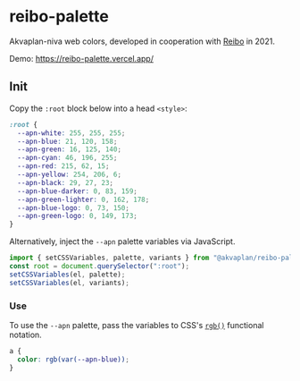 # reibo-palette

Akvaplan-niva web colors, developed in cooperation with [Reibo](https://reibo.no) in 2021.

Demo: https://reibo-palette.vercel.app/

## Init

Copy the `:root` block below into a head `<style>`:

```css
:root {
  --apn-white: 255, 255, 255;
  --apn-blue: 21, 120, 158;
  --apn-green: 16, 125, 140;
  --apn-cyan: 46, 196, 255;
  --apn-red: 215, 62, 15;
  --apn-yellow: 254, 206, 6;
  --apn-black: 29, 27, 23;
  --apn-blue-darker: 0, 83, 159;
  --apn-green-lighter: 0, 162, 178;
  --apn-blue-logo: 0, 73, 150;
  --apn-green-logo: 0, 149, 173;
}
```

Alternatively, inject the `--apn` palette variables via JavaScript.

```js
import { setCSSVariables, palette, variants } from "@akvaplan/reibo-palette";
const root = document.querySelector(":root");
setCSSVariables(el, palette);
setCSSVariables(el, variants);
```

### Use

To use the `--apn` palette, pass the variables to CSS's [`rgb()`](<https://developer.mozilla.org/en-US/docs/Web/CSS/color_value/rgb/rgba()>) functional notation.

```css
a {
  color: rgb(var(--apn-blue));
}
```
